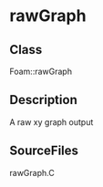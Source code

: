 # rawGraph 
## Class
Foam::rawGraph

## Description
A raw xy graph output

## SourceFiles
rawGraph.C

